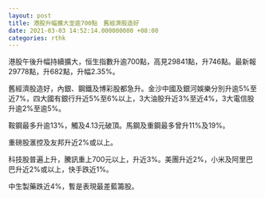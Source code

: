 ```yaml
---
layout: post
title: 港股升幅擴大至逾700點　舊經濟股造好
date: 2021-03-03 14:52:14.000000000 +08:00
categories: rthk
---
```


港股午後升幅持續擴大，恒生指數升逾700點，高見29841點，升746點。最新報29778點，升682點，升幅2.35%。

舊經濟股造好，內銀、鋼鐵及博彩股都急升。金沙中國及銀河娛樂分別升逾5%至近7%，四大國有銀行升近5%至6%以上，3大油股升近3%至近4%，3大電信股升逾2%至逾5%。

鞍鋼最多升逾13%，觸及4.13元破頂。馬鋼及重鋼最多曾升11%及19%。

重磅股滙控及友邦升近2%或以上。

科技股普遍上升，騰訊重上700元以上，升近3%。美團升近2%，小米及阿里巴巴升近2%或以上，快手跌近1%。

中生製藥跌近4%，暫是表現最差藍籌股。
